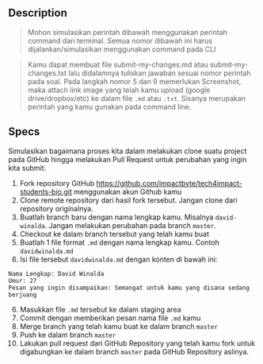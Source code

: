 ## Description
> Mohon simulasikan perintah dibawah menggunakan perintah command dari terminal. Semua nomor dibawah ini harus dijalankan/simulasikan menggunakan command pada CLI

> Kamu dapat membuat file submit-my-changes.md atau submit-my-changes.txt lalu didalamnya tuliskan jawaban sesuai nomor perintah pada soal. Pada langkah nomor 5 dan 9 memerlukan Screenshot, maka attach link image yang telah kamu upload (google drive/dropbox/etc) ke dalam file `.md` atau `.txt`. Sisanya merupakan perintah yang kamu gunakan pada command line.

## Specs

Simulasikan bagaimana proses kita dalam melakukan clone suatu project pada GitHub hingga melakukan Pull Request untuk perubahan yang ingin kita submit.

1. Fork repository GitHub https://github.com/impactbyte/tech4impact-students-bio.git menggunakan akun Github kamu
2. Clone remote repository dari hasil fork tersebut. Jangan clone dari repository originalnya.
3. Buatlah branch baru dengan nama lengkap kamu. Misalnya `david-winalda`. Jangan melakukan perubahan pada branch `master`.
4. Checkout ke dalam branch tersebut yang telah kamu buat
5. Buatlah 1 file format `.md` dengan nama lengkap kamu. Contoh `davidwinalda.md`
6. Isi file tersebut `davidwinalda.md` dengan konten di bawah ini:
```
Nama Lengkap: David Winalda
Umur: 27
Pesan yang ingin disampaikan: Semangat untuk kamu yang disana sedang berjuang
```
6. Masukkan file `.md` tersebut ke dalam staging area
7. Commit dengan memberikan pesan nama file `.md` kamu
8. Merge branch yang telah kamu buat ke dalam branch `master`
9. Push ke dalam branch `master`
10. Lakukan pull request dari GitHub Repository yang telah kamu fork untuk digabungkan ke dalam branch `master` pada GitHub Repository aslinya.
